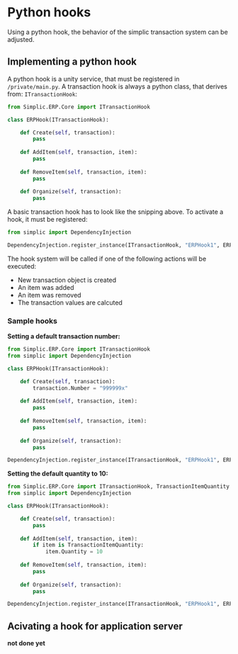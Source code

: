 # Python hooks

Using a python hook, the behavior of the simplic transaction system can be adjusted.

## Implementing a python hook

A python hook is a unity service, that must be registered in `/private/main.py`. A transaction hook
is always a python class, that derives from: `ITransactionHook`:

```python
from Simplic.ERP.Core import ITransactionHook

class ERPHook(ITransactionHook):

	def Create(self, transaction):
		pass
		
	def AddItem(self, transaction, item):
		pass
		
	def RemoveItem(self, transaction, item):
		pass
		
	def Organize(self, transaction):
		pass
```

A basic transaction hook has to look like the snipping above. To activate a hook, it must be registered:

```python
from simplic import DependencyInjection

DependencyInjection.register_instance(ITransactionHook, "ERPHook1", ERPHook())
```
The hook system will be called if one of the following actions will be executed:

* New transaction object is created
* An item was added
* An item was removed
* The transaction values are calcuted

### Sample hooks

**Setting a default transaction number:**

```python
from Simplic.ERP.Core import ITransactionHook
from simplic import DependencyInjection

class ERPHook(ITransactionHook):

	def Create(self, transaction):
		transaction.Number = "999999x"
		
	def AddItem(self, transaction, item):
		pass
		
	def RemoveItem(self, transaction, item):
		pass
		
	def Organize(self, transaction):
		pass

DependencyInjection.register_instance(ITransactionHook, "ERPHook1", ERPHook())
```

**Setting the default quantity to 10:**

```python
from Simplic.ERP.Core import ITransactionHook, TransactionItemQuantity
from simplic import DependencyInjection

class ERPHook(ITransactionHook):

	def Create(self, transaction):
		pass
		
	def AddItem(self, transaction, item):
		if item is TransactionItemQuantity:
			item.Quantity = 10
		
	def RemoveItem(self, transaction, item):
		pass
		
	def Organize(self, transaction):
		pass

DependencyInjection.register_instance(ITransactionHook, "ERPHook1", ERPHook())
```

## Acivating a hook for application server

__not done yet__